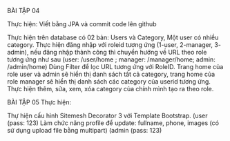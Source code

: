 BÀI TẬP 04

Thực hiện: Viết bằng JPA và commit code lên github

Thực hiện trên database có 02 bản: Users và Category, Một user có nhiều category.
Thực hiện đăng nhập với roleid tương ứng (1-user, 2-manager, 3- admin), nếu đăng nhập thành công thì chuyển hướng về URL theo role tương ứng như sau (user: /user/home ; manager: /manager/home; admin: /admin/home)
Dùng Filter để lọc URL tương ứng với RoleID.
Trang home của role user và admin sẽ hiển thị danh sách tất cả category, trang home của role manager sẽ hiển thị danh sách các category của userid tương ứng.
Thực hiện thêm, sửa, xem, xóa category của chính mình tạo ra theo role.

BÀI TẬP 05 
Thực hiện:

Thự hiện cấu hình Sitemesh Decorator 3 với Template Bootstrap. (user (pass: 123)
Làm chức năng profile để update: fullname, phone, images (có sử dụng upload file bằng multipart) (admin (pass: 123)

